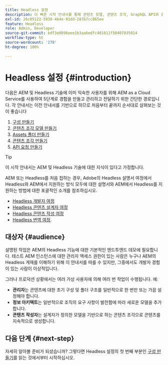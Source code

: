 ```yaml
---
title: Headless 설정
description: 이 빠른 시작 안내서를 통해 콘텐츠 모델, 콘텐츠 조각, GraphQL API와 같은 AEM as a Cloud Service의 강력한 Headless 기능의 핵심을 배웁니다.
exl-id: 26c05122-5930-4b4e-91dd-287b7cc865ee
feature: Headless
role: Admin, Developer
source-git-commit: bdf3e0896eee1b3aa6edfc481011f50407835014
workflow-type: ht
source-wordcount: '278'
ht-degree: 100%

---
```


# Headless 설정 {#introduction}

다음은 AEM 및 Headless 기술에 이미 익숙한 사용자를 위해 AEM as a Cloud Service를 사용하여 5단계로 경험을 만들고 관리하고 전달하기 위한 간단한 경로입니다. 각 안내서는 이전 안내서를 기반으로 하므로 처음부터 끝까지 순서대로 살펴보는 것이 좋습니다

1. [구성 만들기](create-configuration.md)
1. [콘텐츠 조각 모델 만들기](create-content-model.md)
1. [Assets 폴더 만들기](create-assets-folder.md)
1. [콘텐츠 조각 만들기](create-content-fragment.md)
1. [API 요청 만들기](create-api-request.md)

>[!TIP]
>
>이 시작 안내서는 AEM 및 Headless 기술에 대한 지식이 있다고 가정합니다.
>
>AEM 또는 Headless를 처음 접하는 경우, Adobe의 Headless 설명서 여정에서 Headless와 AEM에서 지원하는 방식 모두에 대한 설명서와 AEM에서 Headless를 지원하는 방법에 대한 포괄적인 소개를 참조하십시오.
>
>* [Headless 개발자 여정](/help/journey-headless/developer/overview.md)
>* [Headless 콘텐츠 설계자 여정](/help/journey-headless/architect/overview.md)
>* [Headless 콘텐츠 작성 여정](/help/journey-headless/author/overview.md)
>* [Headless 번역 여정](/help/journey-headless/translation/overview.md).

## 대상자 {#audience}

설명된 작업은 AEM의 Headless 기능에 대한 기본적인 엔드투엔드 데모에 필요합니다. 테스트 AEM 인스턴스에 대한 관리자 액세스 권한이 있는 사람은 누구나 AEM의 Headless 게재를 이해하기 위해 이 안내서를 따를 수 있지만, 그중에서도 개발자 경험이 있는 사람이 이상적입니다.

그러나 프로덕션 상황에서는 여러 가상 사용자에 의해 여러 번 작업이 수행됩니다. 예:

* **관리자**&#x200B;는 콘텐츠에 대한 초기 구성 및 폴더 구조를 일반적으로 한 번만 또는 가끔 설정해야 합니다.
* **정보 아키텍트**&#x200B;는 일반적으로 조직의 요구 사항이 발전함에 따라 새로운 모델을 추가합니다.
* **콘텐츠 작성자**&#x200B;는 설계자가 정의한 모델을 기반으로 하는 콘텐츠 조각으로 콘텐츠를 지속적으로 생성합니다.

## 다음 단계 {#next-step}

자세히 알아볼 준비가 되셨습니까? 그렇다면 Headless 설정의 첫 번째 부분인 [구성 만들기](create-configuration.md)를 읽는 것에서부터 시작하십시오.

